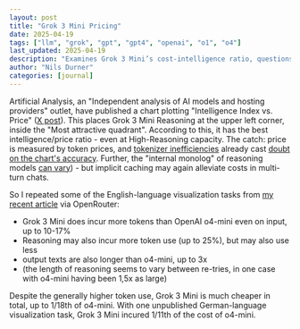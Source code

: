 ```yaml
---
layout: post
title: "Grok 3 Mini Pricing"
date: 2025-04-19
tags: ["llm", "grok", "gpt", "gpt4", "openai", "o1", "o4"]
last_updated: 2025-04-19
description: "Examines Grok 3 Mini’s cost-intelligence ratio, questions tokenized pricing, and compares token usage and expenses versus GPT-4o-mini on visualization tasks."
author: "Nils Durner"
categories: [journal]
---
```


Artificial Analysis, an "Independent analysis of AI models and hosting providers" outlet, have published a chart plotting "Intelligence Index vs. Price" ([X post](https://x.com/ArtificialAnlys/status/1913057626117820438)). This places Grok 3 Mini Reasoning at the upper left corner, inside the "Most attractive quadrant". According to this, it has the best intelligence/price ratio - even at High-Reasoning capacity. The catch: price is measured by token prices, and [tokenizer inefficiencies](tokenizer-inefficiency-needle-haystack-anthropic-claude) already cast [doubt on the chart's accuracy](https://x.com/strickvl/status/1913163649029374222). Further, the "internal monolog" of reasoning models [can vary](https://x.com/ndurner/status/1913252803113254913)) - but implicit caching may again alleviate costs in multi-turn chats.

So I repeated some of the English-language visualization tasks from [my recent article](ai-assisted-process-visualiaztion-collaboration) via OpenRouter:
* Grok 3 Mini does incur more tokens than OpenAI o4-mini even on input, up to 10-17%
* Reasoning may also incur more token use (up to 25%), but may also use less
* output texts are also longer than o4-mini, up to 3x
* (the length of reasoning seems to vary between re-tries, in one case with o4-mini having been 1,5x as large)

Despite the generally higher token use, Grok 3 Mini is much cheaper in total, up to 1/18th of o4-mini. With one unpublished German-language visualization task, Grok 3 Mini incured 1/11th of the cost of o4-mini.